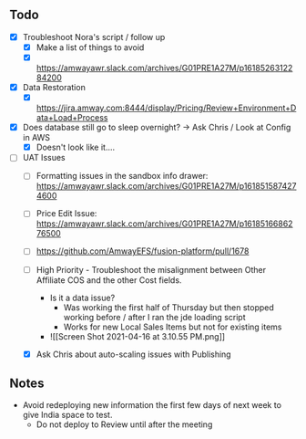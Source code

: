 ## Todo 
- [x] Troubleshoot Nora's script / follow up
	- [x] Make a list of things to avoid
	- [x] https://amwayawr.slack.com/archives/G01PRE1A27M/p1618526312284200
- [x] Data Restoration
	- [x] https://jira.amway.com:8444/display/Pricing/Review+Environment+Data+Load+Process
- [x] Does database still go to sleep overnight? -> Ask Chris / Look at Config in AWS
	- [x] Doesn't look like it....
- [ ] UAT Issues
	- [ ] Formatting issues in the sandbox info drawer: https://amwayawr.slack.com/archives/G01PRE1A27M/p1618515874274600
	- [ ] Price Edit Issue: https://amwayawr.slack.com/archives/G01PRE1A27M/p1618516686276500
	- [ ] https://github.com/AmwayEFS/fusion-platform/pull/1678
	- [ ] High Priority - Troubleshoot the misalignment between Other Affiliate COS and the other Cost fields.
		- Is it a data issue?
			- Was working the first half of Thursday but then stopped working before / after I ran the jde loading script
			- Works for new Local Sales Items but not for existing items
		- ![[Screen Shot 2021-04-16 at 3.10.55 PM.png]]
	- [x] Ask Chris about auto-scaling issues with Publishing



## Notes

- Avoid redeploying new information the first few days of next week to give India space to test. 
	- Do not deploy to Review until after the meeting